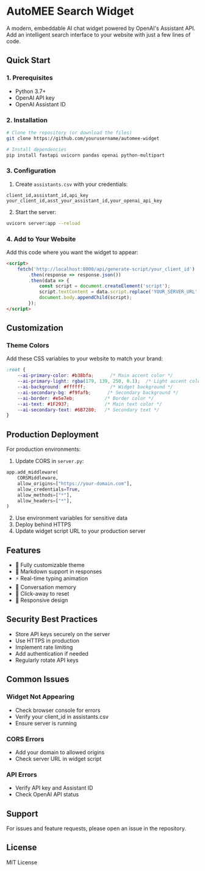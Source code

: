 # AutoMEE Search Widget

A modern, embeddable AI chat widget powered by OpenAI's Assistant API. Add an intelligent search interface to your website with just a few lines of code.

## Quick Start

### 1. Prerequisites

- Python 3.7+
- OpenAI API key
- OpenAI Assistant ID

### 2. Installation

```bash
# Clone the repository (or download the files)
git clone https://github.com/yourusername/automee-widget

# Install dependencies
pip install fastapi uvicorn pandas openai python-multipart
```

### 3. Configuration

1. Create `assistants.csv` with your credentials:

```csv
client_id,assistant_id,api_key
your_client_id,asst_your_assistant_id,your_openai_api_key
```

2. Start the server:

```bash
uvicorn server:app --reload
```

### 4. Add to Your Website

Add this code where you want the widget to appear:

```html
<script>
    fetch('http://localhost:8000/api/generate-script/your_client_id')
        .then(response => response.json())
        .then(data => {
            const script = document.createElement('script');
            script.textContent = data.script.replace('YOUR_SERVER_URL', 'http://localhost:8000');
            document.body.appendChild(script);
        });
</script>
```

## Customization

### Theme Colors

Add these CSS variables to your website to match your brand:

```css
:root {
    --ai-primary-color: #b38bfa;      /* Main accent color */
    --ai-primary-light: rgba(179, 139, 250, 0.1);  /* Light accent color */
    --ai-background: #ffffff;         /* Widget background */
    --ai-secondary-bg: #f9fafb;      /* Secondary background */
    --ai-border: #e5e7eb;           /* Border color */
    --ai-text: #1F2937;             /* Main text color */
    --ai-secondary-text: #6B7280;   /* Secondary text */
}
```

## Production Deployment

For production environments:

1. Update CORS in `server.py`:
```python
app.add_middleware(
    CORSMiddleware,
    allow_origins=["https://your-domain.com"],
    allow_credentials=True,
    allow_methods=["*"],
    allow_headers=["*"],
)
```

2. Use environment variables for sensitive data
3. Deploy behind HTTPS
4. Update widget script URL to your production server

## Features

- 🎨 Fully customizable theme
- 📝 Markdown support in responses
- ⚡ Real-time typing animation
- 🔄 Conversation memory
- 🎯 Click-away to reset
- 📱 Responsive design

## Security Best Practices

- Store API keys securely on the server
- Use HTTPS in production
- Implement rate limiting
- Add authentication if needed
- Regularly rotate API keys

## Common Issues

### Widget Not Appearing
- Check browser console for errors
- Verify your client_id in assistants.csv
- Ensure server is running

### CORS Errors
- Add your domain to allowed origins
- Check server URL in widget script

### API Errors
- Verify API key and Assistant ID
- Check OpenAI API status

## Support

For issues and feature requests, please open an issue in the repository.

## License

MIT License